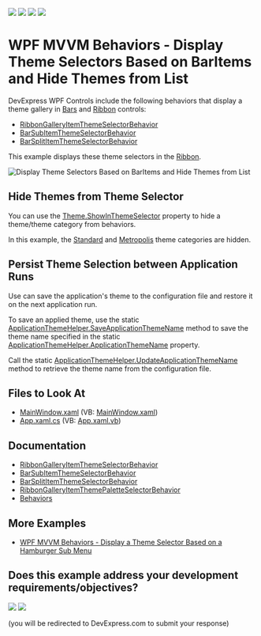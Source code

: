 <!-- default badges list -->
![](https://img.shields.io/endpoint?url=https://codecentral.devexpress.com/api/v1/VersionRange/128641072/21.1.5%2B)
[![](https://img.shields.io/badge/Open_in_DevExpress_Support_Center-FF7200?style=flat-square&logo=DevExpress&logoColor=white)](https://supportcenter.devexpress.com/ticket/details/E4288)
[![](https://img.shields.io/badge/📖_How_to_use_DevExpress_Examples-e9f6fc?style=flat-square)](https://docs.devexpress.com/GeneralInformation/403183)
[![](https://img.shields.io/badge/💬_Leave_Feedback-feecdd?style=flat-square)](#does-this-example-address-your-development-requirementsobjectives)
<!-- default badges end -->
# WPF MVVM Behaviors - Display Theme Selectors Based on BarItems and Hide Themes from List

DevExpress WPF Controls include the following behaviors that display a theme gallery in [Bars](https://docs.devexpress.com/WPF/DevExpress.Xpf.Bars.Bar) and [Ribbon](https://docs.devexpress.com/WPF/DevExpress.Xpf.Ribbon.RibbonControl) controls:

- [RibbonGalleryItemThemeSelectorBehavior](https://docs.devexpress.com/WPF/DevExpress.Xpf.Ribbon.RibbonGalleryItemThemeSelectorBehavior)
- [BarSubItemThemeSelectorBehavior](https://docs.devexpress.com/WPF/DevExpress.Xpf.Bars.BarSubItemThemeSelectorBehavior)
- [BarSplitItemThemeSelectorBehavior](https://docs.devexpress.com/WPF/DevExpress.Xpf.Bars.BarSplitItemThemeSelectorBehavior)

This example displays these theme selectors in the [Ribbon](https://docs.devexpress.com/WPF/DevExpress.Xpf.Ribbon.RibbonControl).

![Display Theme Selectors Based on BarItems and Hide Themes from List](https://user-images.githubusercontent.com/12169834/134166215-b01b0996-9642-4d48-800c-df30023c619d.png)


## Hide Themes from Theme Selector


You can use the [Theme.ShowInThemeSelector](https://docs.devexpress.com/WPF/DevExpress.Xpf.Core.Theme.ShowInThemeSelector) property to hide a theme/theme category from behaviors.

In this example, the [Standard](https://docs.devexpress.com/WPF/DevExpress.Xpf.Core.Theme.StandardCategory) and [Metropolis](https://docs.devexpress.com/WPF/DevExpress.Xpf.Core.Theme.MetropolisCategory) theme categories are hidden.

## Persist Theme Selection between Application Runs

Use can save the application's theme to the configuration file and restore it on the next application run.

To save an applied theme, use the static [ApplicationThemeHelper.SaveApplicationThemeName](https://docs.devexpress.com/WPF/DevExpress.Xpf.Core.ApplicationThemeHelper.SaveApplicationThemeName) method to save the theme name specified in the static [ApplicationThemeHelper.ApplicationThemeName](https://docs.devexpress.com/WPF/DevExpress.Xpf.Core.ApplicationThemeHelper.ApplicationThemeName) property.

Call the static [ApplicationThemeHelper.UpdateApplicationThemeName](https://docs.devexpress.com/WPF/DevExpress.Xpf.Core.ApplicationThemeHelper.UpdateApplicationThemeName) method to retrieve the theme name from the configuration file.


<!-- default file list -->
## Files to Look At

- [MainWindow.xaml](./CS/WpfApplication1/MainWindow.xaml) (VB: [MainWindow.xaml](./VB/WpfApplication1/MainWindow.xaml))
- [App.xaml.cs](./CS/WpfApplication1/App.xaml.cs) (VB: [App.xaml.vb](./VB/WpfApplication1/App.xaml.vb))
<!-- default file list end -->

## Documentation

- [RibbonGalleryItemThemeSelectorBehavior](https://docs.devexpress.com/WPF/DevExpress.Xpf.Ribbon.RibbonGalleryItemThemeSelectorBehavior)
- [BarSubItemThemeSelectorBehavior](https://docs.devexpress.com/WPF/DevExpress.Xpf.Bars.BarSubItemThemeSelectorBehavior)
- [BarSplitItemThemeSelectorBehavior](https://docs.devexpress.com/WPF/DevExpress.Xpf.Bars.BarSplitItemThemeSelectorBehavior)
- [RibbonGalleryItemThemePaletteSelectorBehavior](https://docs.devexpress.com/WPF/DevExpress.Xpf.Ribbon.RibbonGalleryItemThemePaletteSelectorBehavior)
- [Behaviors](https://docs.devexpress.com/WPF/17442/mvvm-framework/behaviors)

## More Examples

- [WPF MVVM Behaviors - Display a Theme Selector Based on a Hamburger Sub Menu](https://github.com/DevExpress-Examples/wpf-mvvm-behaviors-hamburger-based-theme-selector)
<!-- feedback -->
## Does this example address your development requirements/objectives?

[<img src="https://www.devexpress.com/support/examples/i/yes-button.svg"/>](https://www.devexpress.com/support/examples/survey.xml?utm_source=github&utm_campaign=wpf-mvvm-behaviors-barItems-based-theme-selectors&~~~was_helpful=yes) [<img src="https://www.devexpress.com/support/examples/i/no-button.svg"/>](https://www.devexpress.com/support/examples/survey.xml?utm_source=github&utm_campaign=wpf-mvvm-behaviors-barItems-based-theme-selectors&~~~was_helpful=no)

(you will be redirected to DevExpress.com to submit your response)
<!-- feedback end -->
